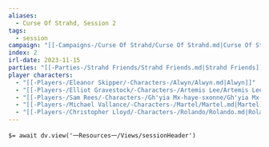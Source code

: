 ```yaml
---
aliases:
  - Curse Of Strahd, Session 2
tags:
  - session
campaign: "[[-Campaigns-/Curse Of Strahd/Curse Of Strahd.md|Curse Of Strahd]]"
index: 2
irl-date: 2023-11-15
parties: "[[-Parties-/Strahd Friends/Strahd Friends.md|Strahd Friends]]"
player characters: 
  - "[[-Players-/Eleanor Skipper/-Characters-/Alwyn/Alwyn.md|Alwyn]]"
  - "[[-Players-/Elliot Gravestock/-Characters-/Artemis Lee/Artemis Lee.md|Artemis Lee]]"
  - "[[-Players-/Sam Rees/-Characters-/Gh'yia Mx-haye-sxonne/Gh'yia Mx-haye-sxonne.md|Gh'yia Mx-haye-sxonne]]"
  - "[[-Players-/Michael Vallance/-Characters-/Martel/Martel.md|Martel]]"
  - "[[-Players-/Christopher Lloyd/-Characters-/Rolando/Rolando.md|Rolando]]"
---
```


`$= await dv.view('一Resources一/Views/sessionHeader')`

